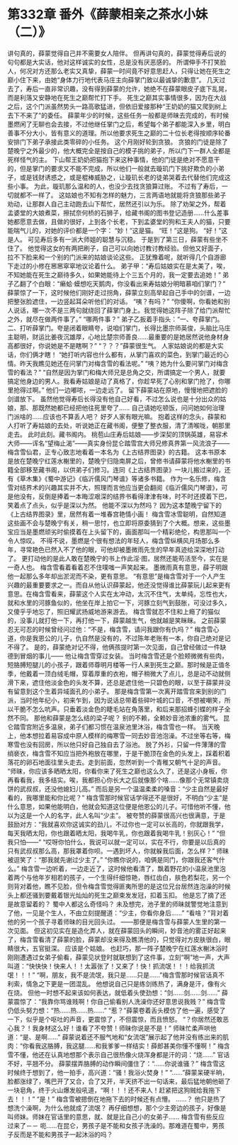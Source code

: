 # 第332章 番外《薛蒙相亲之茶水小妹（二）》
讲句真的，薛蒙觉得自己并不需要女人陪伴。
但再讲句真的，薛蒙觉得寿后说的句句都是大实话，他对这样诚实的女性，总是没有厌恶感的。
所谓伸手不打笑脸人，何况对方还那么老实又真挚，薛蒙一时间竟不好意思赶人，只得让她在死生之巅小住下来，由她“身体力行地代表马庄主向薛掌门致以最诚挚的歉意”。
几天过去了，寿后一直非常识趣，没有得到薛蒙的允许，她绝不在薛蒙眼皮子底下乱晃，而是利落又安静地在死生之巅帮忙打下手。
死生之巅其实事情很多，因为在大战之后，这个门派虽然势头一路高歌猛进，但依旧爱接那种“王奶奶的猫又爬到树上去下不来了”的委任。
薛蒙年少的时候，这些任务一般都是师昧去完成的，有时候墨燃闲了无聊也会去接，不过他继任掌门之后，希望每个弟子都能深入乡里，明白善事不分大小，皆有意义的道理。所以他要求死生之巅的二十位长老得按顺序轮番安排门下弟子承接此类零碎的小任务。
这个月刚好轮到贪狼。
贪狼的门徒是除了楚晚宁之外最少的，他大概完全是按自己的模子挑的弟子，所以门下一群人全都是死样怪气的主。
下山帮王奶奶把猫抱下来这种事情，他的门徒是绝对不愿意干的，但是掌门的要求又不能不完成，所以他们一般就去璇玑门下挑好欺负的小弟子，或是钱财诱惑之，或是棍棒威胁之，让璇玑长老的徒弟哭着去代替他们完成这些小事。
为此，璇玑那么温和的人，也没少去找贪狼算过账。
不过有了寿后，一切就都不一样了。
这姑娘也不知有怎样的魅力，三言两语地就能将贪狼那些弟子劝动，让那群人自己主动跑去山下帮忙，居然还引以为乐。
除了劝架之外，帮着孟婆堂的大娘煮菜，擦拭奈何桥的石狮子，给藏书阁的图书登记造册……什么差事她都愿意去做，且做的很好，上到各个长老，下到孟婆堂的狗和王夫人的猫，只要能喘气儿的，对她的评价都是一个字：
“妙！”这是猫。
“旺！”这是狗。
“好！”这是人。
可见寿后多有一派大师姐的聪慧与沉稳。
于是到了第三日，薛蒙有些坐不住了。
他觉得这女的有两把刷子，自己可以向她讨教讨教经验。但他又好面子，拉不下脸来和一个别的门派来的姑娘谈论这些。
正犹豫着呢，就听得几个自游廊下走过的小修在窸窸窣窣地议论着什么。
弟子甲：“寿后姑娘实在是太美了，唉，不知她能在死生之巅待多久，如果她能待上个三五个月的，我一定要去追她！”
弟子乙翻了个白眼：“癞蛤·蟆想吃天鹅肉，你没看出来寿姑娘分明暗慕咱们掌门？”
薛蒙惊了一下，这时候他们刚好走过拐角，薛蒙立刻高举起自己手中的剑谱，一边把整张脸遮住，一边竖起耳朵听他们的对话。
“咦？有吗？”
“你傻啊，你看她和别人说话，哪一次不是三两句就绕回了薛掌门身上。我觉得她这阵子除了给门派帮忙之外，就尽在做两件事了。”
“哪两件事？”
弟子乙扳着手指头：“一、夸薛掌门。二、打听薛掌门。夸是闭着眼睛夸，说咱们掌门，长得比墨宗师英俊，头脑比马庄主聪明，财运比姜夜沉雄厚，心地比楚宗师善良……最重要的是她居然说他身材身高都很好，你说她是不是瞎啊？”
“？？？”薛蒙很生气。
人家姑娘说的都是大实话，你们俩才瞎！
“她打听内容也什么都有，从掌门喜欢的菜色，到掌门最近的心情。昨天我瞧见她还在问掌门对梅含雪的看法呢。”
“咦？她为什么要问掌门对梅含雪的看法？”
“自然是因为掌门和梅大师兄是总角之交，所谓搞定一个男人，就要搞定他身边的男人。我看寿姑娘是动了真格了，你趁早死了心别和掌门抢了，你哪里抢得过啊。”
他们一边嘟哝，一边走远了。
留下薛蒙站在原地，慢慢地把遮脸的剑谱放下。
虽然他觉得寿后长得没有他自己好看，不过怎么说也是十分出众的姑娘，那、那既然她都已经把他往死里夸了……
自己请她吃顿饭，问问她如何治理门派啥的……应该也不算丢人吧？
好歹人家有眼光嘛。
抱着这样的念头，薛蒙和人打听了寿姑娘的去处，听说她正在藏书阁，便整了整衣服，清了清喉咙，朝那里走去。
此时此刻。藏书阁内。
桃苞山庄寿后姑娘——步深契的顶锅英雄，易容术大师——诨名“望梅止渴”——真实身份昆仑踏雪宫大师兄修真界第一风流浪子——梅含雪仙君，正专心致志地看着一本名为《上古结界图录》的古籍。
这本书原本是放在楚晚宁红莲水榭里的，楚晚宁归隐南屏之后，曾修书请薛蒙将他水榭里的书籍全部移至藏书阁，以供弟子们修习。连同《上古结界图录》一块儿搬过来的，还有《草木集》《蜀中游记》《临沂儒风门琴谱》等诸多书籍。
作为一名乐修，梅含雪对结界术的兴趣其实并不大，照理而言他应当更会翻阅《临沂儒风门琴谱》，可是他没有，反倒是捧着一本晦涩艰深的结界书看得津津有味，时不时还摸着下巴，笑着点了点头，似乎是深以为然。
他能不深以为然吗？
因为这本楚晚宁留下的《上古结界图录》里，居然有着一堆春宫艳情小画！
梅含雪冰雪聪明，自然知道这些画不会与楚晚宁有关，稍一思忖，也立即将原委猜到了个大概。想来，这些墨宝应当是墨燃顽劣时偷摸着在上头留下的，画面那叫一个精彩绝伦，构思那叫一个令人惊叹。
不得不说，墨燃是个很有想法的年轻人，梅含雪纵横风月场那么多年，寻常艳色已然入不了他的眼，可他却被墨微雨先生的早年真迹给深深地打动了。
更打动他的是此人敢在楚晚宁的书上作此淫·图，居然还能苟活至今，实在是一奇人也。
梅含雪看着看着忍不住噗嗤一声笑起来。
墨微雨真有意思，薛子明跟他一起那么多年却出淤泥而不染，更有意思。
“有意思”是梅含雪对于一个人产生兴趣的最重要要求之一。而自从他认识薛蒙起，他还没觉得谁比薛蒙玩儿起来更有意思。在梅含雪看来，薛蒙这个人实在太冲动，太沉不住气，太单纯，忘性也大，就和水里的河豚鱼似的，他坐在岸上拍它一下，河豚立刻气到鼓胀，可没过多久，又傻乎乎地忘了，照旧耀武扬威地游来游去。
梅含雪就忍不住和上瘾了的猫似的，没事儿就打他一下，再打他一下，薛蒙越生气，他就越是笑眯眯。
之前薛蒙忍无可忍的时候曾经问过他：“不是，梅含雪，请问我跟你有仇吗？”
梅含雪心道，你是我恩公的儿子，仇自然是没有的，不过陈年老账有一本，你自己绝对是记不得了。
是的，薛蒙绝对记不得，他俩孩提时第一次见面，自己曾经做过一件缺德到冒烟的事儿——
他让梅含雪穿过女装。
当时梅含雪还是个脸颊微微有些肉，短胳膊短腿儿的小孩子，跟着师尊明月楼等一行人来到死生之巅。那时候是正值冬季，他戴着一顶白绒毛帽，穿着厚重的衣袍，帽子稍微大了点儿，总是动不动就侧滑下来，遮住他淡金色的头发不算，还总是遮住他一只碧色的眼，以至于薛蒙并没有留意到这个生着异域面孔的小弟子。
那是梅含雪第一次离开踏雪宫来到别的门派，当时他年纪小，初来乍到，因为说话总带着些碎叶城的口音，不想被嘲笑，所以干脆不怎么吭声。只垂着淡金色的睫毛站在角落里，和后来那招蜂引蝶的样子全然不同。
那他和薛蒙是怎么结的梁子呢？
别的不赖，全赖妙音池浓重的雾气。
昆仑踏雪宫附近多温泉，弟子们都习惯在温泉池里沐浴，梅含雪也一样。
当天晚上，他本想拉着易容成中原人模样的梅寒雪一同去妙音池泡澡。不过坐等右等，梅寒雪也没有回房，所以他只好自己独自去了浴池。
脱了外衫，只留一件薄薄的雪绡亵衣，梅含雪不知应当把外袍放在哪里，于是干脆顶在金色的头发上，踩着积着落花的卵石地面往里头走去。走到前面，忽然听到一个青稚又朝气十足的声音。
“师昧，你应该多晒晒太阳，你看你来了死生之巅也这么久了，还是这小身板，你再看看我，我多结实。唉，我都担心你长大之后就像那个啥……像那个无常镇卖烧饼的武叔叔，还没他媳妇儿高。”
而后是另一个温温柔柔的嗓音：“少主自然是最好看的，我哪里能和你比呢？”
梅含雪那时候官话学得还不是很好，不明白“少主”是什么意思，如果他能明白，他就会知道这位便是他恩公的儿子。可惜他听不懂，他以为这是一个人的名字，此人名叫“少主”。
被夸赞的薛蒙很高兴也很满意，于是鼓励对方：“我就喜欢你这诚实的劲儿，不过你也一定可以长高的，你就跟我学，每天我晒太阳，你也跟着晒太阳，我喝牛乳，你也跟着我喝牛乳！别灰心！”
“但我只怕——”
“哎呀你怕什么，我说可以就一定可以，实在不行，你要是以后真的只有武叔叔那么高，那我罩着你呗。一遇到坏人，你就躲我后面，怎么样？”
师昧被逗笑了：“那我就先谢过少主了。”
“你瞧你说的，咱俩是同门，你跟我还客气什么。”
梅含雪一边听着，一边走近了，这时候他看清了，飘着野花的小温泉池里泡着两个与他年岁相若的孩子，一个生得纤细惊艳，唇红齿白，肤色若梨花，另一个则背对着他，瞧不见脸，但令梅含雪觉得匪夷所思的是这位兄台居然连泡澡的时候头上都还骚到要戴着银光灿灿的死生之巅束发发冠，扣着玉扣。
他是忘了摘了还是故意留着的？
蜀中人都这么奇怪吗？
未及想完，池子里的师昧就警觉地注意到了他，一见是个生人，不由立刻提醒道：“少主，你看你身后……”
“看啥？”背对着他的另一个孩子寻着师昧的目光回头过。
——那便是梅含雪与薛蒙人生里的第一次见面。
但这初见实在是造化弄人，就在薛蒙回头的瞬间，妙音池的雾正好起来了，梅含雪看清了薛蒙的脸，薛蒙却没来得及瞧清他的，只觉得对方皮肤很白，眼睛很大，五官挺深。
应该是个姑娘。
也赶巧，那一阵子楚晚宁在红莲水榭沐浴时刚刚遭遇过女弟子偷看，薛蒙见状登时就联想到了这件事，立刻“啊”地一声，大声叫道：“快快快！快来人！！太嚣张了！又来了！快！抓流氓！！！给我抓流氓！！！”
“啊，朋友，我不是流氓，我只是……只是……”梅含雪那时候官话真不利索，情急之下更是一团混乱。
他想说自己只是练剑练热了，满身是汗，像有火在烧。
但他一时想不起来该如何表达，就低着头使劲想：“剑……剑……剑……”
薛蒙震惊了：“我靠你骂谁贱啊！你自己偷看别人洗澡你还好意思说我贱？”
梅含雪仍低头努力想：“热……热……热……”
“惹？”薛蒙卷着舌头模仿了他一遍，感受了一下，似乎是个呕吐的声音，更震惊了，不但震惊，而且愤怒。
“？你居然还敢恶心我？！我身材这么好！谁看了不夸赞！师昧你说是不是！”
师昧忙柔声哄他道：“是、是啊……”
薛蒙说着还不服气地和“女流氓”展示起了他并没有练出来的肌肉：“你看我这胳膊，我这腿……和我爹爹一样结实！薛郎甚美你懂不懂啊！”
梅含雪不懂，他还在认真地想那个表示自己很热像火烧浑身都是汗的词：“烧……”
官话不好，平翘不分。
薛蒙摆弄胳膊的动作瞬间僵住了：“……你说谁骚？”
梅含雪这时候终于想到了，他一拍手，高兴道：“骚！我浴火焚身！”
“……”薛蒙呆硬半晌，脸都涨绿了，嘴巴开了又合，合了又开，半天挤不出一句话来，最后猛地朝他砸了一块皂角，终于火山爆发般吼道，“啊！！！还不来人！赶紧把这狗贼给我拖下去！！！”
“是！”
梅含雪被摁倒在地拖下去的时候还有点懵。
……？
他只是热了想洗个澡啊，为什么他就成了流氓？
再仔细想想，那个少主旁边的孩子，好像是叫师妹。师妹在官话里的意思，就、就是比自己小的女弟子……
梅含雪有些反应过来了－－
呃……在昆仑，男孩子是不能和女孩子洗澡的。那难道在蜀中，男孩子反而是不能和男孩子一起沐浴的吗？
